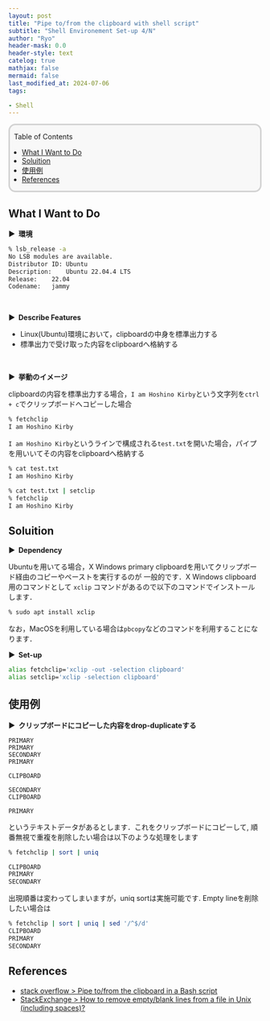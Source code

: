 ```yaml
---
layout: post
title: "Pipe to/from the clipboard with shell script"
subtitle: "Shell Environement Set-up 4/N"
author: "Ryo"
header-mask: 0.0
header-style: text
catelog: true
mathjax: false
mermaid: false
last_modified_at: 2024-07-06
tags:

- Shell
---
```


<div style='border-radius: 1em; border-style:solid; border-color:#D3D3D3; background-color:#F8F8F8'>

<p class="h4">&nbsp;&nbsp;Table of Contents</p>

<!-- START doctoc generated TOC please keep comment here to allow auto update -->
<!-- DON'T EDIT THIS SECTION, INSTEAD RE-RUN doctoc TO UPDATE -->

- [What I Want to Do](#what-i-want-to-do)
- [Soluition](#soluition)
- [使用例](#%E4%BD%BF%E7%94%A8%E4%BE%8B)
- [References](#references)

<!-- END doctoc generated TOC please keep comment here to allow auto update -->


</div>

## What I Want to Do

<strong > &#9654;&nbsp; 環境</strong>

```zsh
% lsb_release -a
No LSB modules are available.
Distributor ID:	Ubuntu
Description:	Ubuntu 22.04.4 LTS
Release:	22.04
Codename:	jammy
```

<br>

<strong > &#9654;&nbsp; Describe Features</strong>

- Linux(Ubuntu)環境において，clipboardの中身を標準出力する
- 標準出力で受け取った内容をclipboardへ格納する

<br>

<strong > &#9654;&nbsp; 挙動のイメージ</strong>

clipboardの内容を標準出力する場合，`I am Hoshino Kirby`という文字列を`ctrl + c`でクリップボードへコピーした場合

```zsh
% fetchclip
I am Hoshino Kirby
```

`I am Hoshino Kirby`というラインで構成される`test.txt`を開いた場合，パイプを用いいてその内容をclipboardへ格納する

```zsh
% cat test.txt
I am Hoshino Kirby

% cat test.txt | setclip
% fetchclip
I am Hoshino Kirby
```


## Soluition

<strong > &#9654;&nbsp; Dependency</strong>

Ubuntuを用いてる場合，X Windows primary clipboardを用いてクリップボード経由のコピーやペーストを実行するのが
一般的です．X Windows clipboard用のコマンドとして `xclip` コマンドがあるので以下のコマンドでインストールします．

```zsh
% sudo apt install xclip
```

なお，MacOSを利用している場合は`pbcopy`などのコマンドを利用することになります．

<strong > &#9654;&nbsp; Set-up</strong>

```zsh
alias fetchclip='xclip -out -selection clipboard'
alias setclip='xclip -selection clipboard'
```

## 使用例

<strong > &#9654;&nbsp; クリップボードにコピーした内容をdrop-duplicateする</strong>

```
PRIMARY
PRIMARY
SECONDARY
PRIMARY

CLIPBOARD

SECONDARY
CLIPBOARD

PRIMARY
```

というテキストデータがあるとします．これをクリップボードにコピーして, 順番無視で重複を削除したい場合は以下のような処理をします

```zsh
% fetchclip | sort | uniq       

CLIPBOARD
PRIMARY
SECONDARY
```

出現順番は変わってしまいますが，uniq sortは実施可能です. Empty lineを削除したい場合は

```zsh
% fetchclip | sort | uniq | sed '/^$/d' 
CLIPBOARD
PRIMARY
SECONDARY
```


References
----------
- [stack overflow > Pipe to/from the clipboard in a Bash script](https://stackoverflow.com/questions/749544/pipe-to-from-the-clipboard-in-a-bash-script)
- [StackExchange > How to remove empty/blank lines from a file in Unix (including spaces)?](https://serverfault.com/questions/252921/how-to-remove-empty-blank-lines-from-a-file-in-unix-including-spaces)
